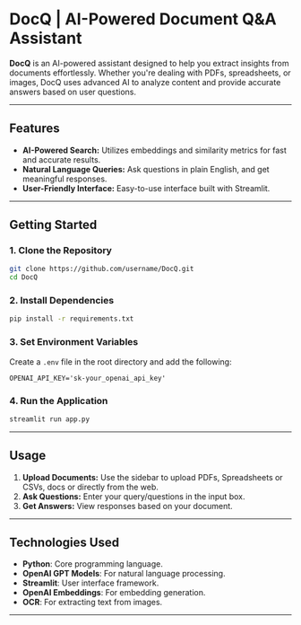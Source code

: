 # DocQ | AI-Powered Document Q&A Assistant

**DocQ** is an AI-powered assistant designed to help you extract insights from documents effortlessly. Whether you're dealing with PDFs, spreadsheets, or images, DocQ uses advanced AI to analyze content and provide accurate answers based on user questions.

---

## Features
- **AI-Powered Search:** Utilizes embeddings and similarity metrics for fast and accurate results.
- **Natural Language Queries:** Ask questions in plain English, and get meaningful responses.
- **User-Friendly Interface:** Easy-to-use interface built with Streamlit.

---

## Getting Started

### **1. Clone the Repository**

```bash
git clone https://github.com/username/DocQ.git
cd DocQ
```

### **2. Install Dependencies**

```bash
pip install -r requirements.txt
```

### **3. Set Environment Variables**

Create a `.env` file in the root directory and add the following:
```
OPENAI_API_KEY='sk-your_openai_api_key'
``` 

### **4. Run the Application**

```bash
streamlit run app.py
```

---

## Usage
1. **Upload Documents:** Use the sidebar to upload PDFs, Spreadsheets or CSVs, docs or directly from the web.
2. **Ask Questions:** Enter your query/questions in the input box.
3. **Get Answers:** View responses based on your document.

---

## Technologies Used
- **Python**: Core programming language.
- **OpenAI GPT Models**: For natural language processing.
- **Streamlit**: User interface framework.
- **OpenAI Embeddings**: For embedding generation.
- **OCR**: For extracting text from images.

---
